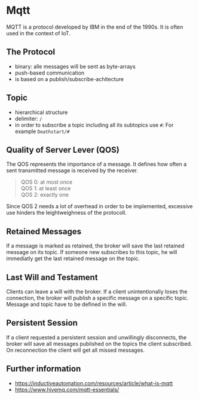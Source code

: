 # Mqtt
MQTT is a protocol developed by IBM in the end of the 1990s. It is often used in the context of IoT.

## The Protocol
- binary: alle messages will be sent as byte-arrays
- push-based communication
- is based on a publish/subscribe-achitecture

## Topic
- hierarchical structure
- delimiter: `/`
- in order to subscribe a topic including all its subtopics use `#`: For example `Deathstart/#`

## Quality of Server Lever (QOS)
The QOS represents the importance of a message. It defines how often a sent transmitted message is received by the receiver.
  > QOS 0: at most once <br/>
  > QOS 1: at least once <br/>
  > QOS 2: exactly one <br/>

Since QOS 2 needs a lot of overhead in order to be implemented, excessive use hinders the leightweighness of the protocoll.
 
## Retained Messages
If a message is marked as retained, the broker will save the last retained message on its topic. If someone new subscribes to this topic, he will immediatly get the last retained message on the topic.

## Last Will and Testament
Clients can leave a will with the broker. If a client unintentionally loses the connection, the broker will publish a specific message on a specific topic. Message and topic have to be defined in the will.

## Persistent Session
If a client requested a persistent session and unwillingly disconnects, the broker will save all messages published on the topics the client subscribed. On reconnection the client will get all missed messages.

## Further information
- https://inductiveautomation.com/resources/article/what-is-mqtt
- https://www.hivemq.com/mqtt-essentials/